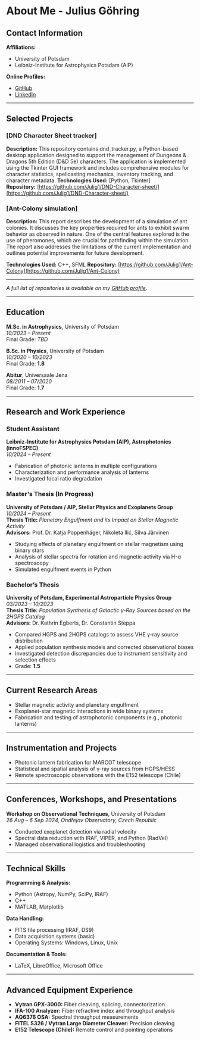 # About Me - Julius Göhring

## Contact Information

**Affiliations:**
- University of Potsdam  
- Leibniz-Institute for Astrophysics Potsdam (AIP)

**Online Profiles:**
- [GitHub](https://github.com/Julig1)
- [LinkedIn](https://linkedin.com/in/yourusername)

---

## Selected Projects

### [DND Character Sheet tracker]
**Description:** This repository contains dnd_tracker.py, a Python-based desktop application designed to support the management of Dungeons & Dragons 5th Edition (D&D 5e) characters. The application is implemented using the Tkinter GUI framework and includes comprehensive modules for character statistics, spellcasting mechanics, inventory tracking, and character metadata.
**Technologies Used:** [Python, Tkinter]  
**Repository:** [https://github.com/Julig1/DND-Character-sheet/](https://github.com/Julig1/DND-Character-sheet/)

### [Ant-Colony simulation]
**Description:** This report describes the development of a simulation of ant colonies. It discusses the key properties required for ants to exhibit swarm behavior as observed in nature. One of the central features explored is the use of pheromones, which are crucial for pathfinding within the simulation. The report also addresses the limitations of the current implementation and outlines potential improvements for future development.

**Technologies Used:** C++, SFML 
**Repository:** [https://github.com/Julig1/Ant-Colony](https://github.com/Julig1/Ant-Colony)

---

*A full list of repositories is available on my [GitHub profile](https://github.com/Julig1).*

---

## Education

**M.Sc. in Astrophysics**, University of Potsdam  
*10/2023 – Present*  
Final Grade: *TBD*

**B.Sc. in Physics**, University of Potsdam  
*10/2020 – 10/2023*  
Final Grade: **1.8**

**Abitur**, Universaale Jena  
*08/2011 – 07/2020*  
Final Grade: **1.7**

---

## Research and Work Experience

### Student Assistant  
**Leibniz-Institute for Astrophysics Potsdam (AIP), Astrophotonics (innoFSPEC)**  
*10/2024 – Present*  
- Fabrication of photonic lanterns in multiple configurations  
- Characterization and performance analysis of lanterns  
- Investigated focal ratio degradation

### Master's Thesis (In Progress)  
**University of Potsdam / AIP, Stellar Physics and Exoplanets Group**  
*10/2024 – Present*  
**Thesis Title:** *Planetary Engulfment and its Impact on Stellar Magnetic Activity*  
**Advisors:** Prof. Dr. Katja Poppenhäger, Nikoleta Ilić, Silva Järvinen  
- Studying effects of planetary engulfment on stellar magnetism using binary stars  
- Analysis of stellar spectra for rotation and magnetic activity via H-α spectroscopy  
- Simulated engulfment events in Python

### Bachelor’s Thesis  
**University of Potsdam, Experimental Astroparticle Physics Group**  
*03/2023 – 10/2023*  
**Thesis Title:** *Population Synthesis of Galactic γ-Ray Sources based on the 2HGPS Catalog*  
**Advisors:** Dr. Kathrin Egberts, Dr. Constantin Steppa  
- Compared HGPS and 2HGPS catalogs to assess VHE γ-ray source distribution  
- Applied population synthesis models and corrected observational biases  
- Investigated detection discrepancies due to instrument sensitivity and selection effects  
- Grade: **1.5**

---

## Current Research Areas

- Stellar magnetic activity and planetary engulfment  
- Exoplanet-star magnetic interactions in wide binary systems  
- Fabrication and testing of astrophotonic components (e.g., photonic lanterns)

---

## Instrumentation and Projects

- Photonic lantern fabrication for MARCOT telescope  
- Statistical and spatial analysis of γ-ray sources from HGPS/HESS  
- Remote spectroscopic observations with the E152 telescope (Chile)

---

## Conferences, Workshops, and Presentations

**Workshop on Observational Techniques**, University of Potsdam  
*26 Aug – 6 Sep 2024, Ondřejov Observatory, Czech Republic*  
- Conducted exoplanet detection via radial velocity  
- Spectral data reduction with IRAF, VIPER, and Python (RadVel)  
- Managed observational logistics and troubleshooting

---

## Technical Skills

**Programming & Analysis:**  
- Python (Astropy, NumPy, SciPy, IRAF)  
- C++  
- MATLAB, Matplotlib

**Data Handling:**  
- FITS file processing (IRAF, DS9)  
- Data acquisition systems (basic)  
- Operating Systems: Windows, Linux, Unix

**Documentation & Tools:**  
- LaTeX, LibreOffice, Microsoft Office  

---

## Advanced Equipment Experience

- **Vytran GPX-3000:** Fiber cleaving, splicing, connectorization  
- **IFA-100 Analyzer:** Fiber refractive index and throughput analysis  
- **AQ6376 OSA:** Spectral throughput measurements  
- **FITEL S326 / Vytran Large Diameter Cleaver:** Precision cleaving  
- **E152 Telescope (Chile):** Remote control and pointing operations
